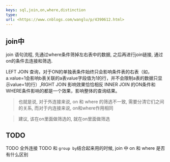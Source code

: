 ```yaml
---
keys: sql,join,on,where,distinction
type:
url: <https://www.cnblogs.com/wanglu/p/4390612.html>
---
```


## join中

join 语句流程, 先通过where条件筛掉左右表中的数据, 之后再进行join链接, 通过on的条件去连接和筛选.

LEFT JOIN 查询，对于ON的单独表条件始终只会影响条件表的右表（如，a.value=1会影响b表关联的a表value字段值为1的行，并不会限制a表的数据只显示value=1的行）,RIGHT JOIN 影响效果恰恰相反
INNER JOIN 的ON条件和WHERE条件影响的都是一个效果，影响整体的查询结果。

> 也就是说, 对于外连接来说, on 和 where 的筛选不一致, 需要分清它们之间的关系, 而对于内连接来说, on和where作用相同

> 建议, 该在on里面做筛选的, 就在on里面做筛选

## TODO

TODO 全外连接
TODO 和 `group by`结合起来用的时候, join 中 on 和 where 是否有什么区别
